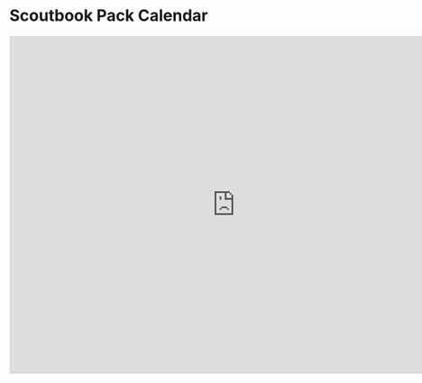 # Scoutbook Pack Calendar

<iframe src="https://calendar.google.com/calendar/embed?src=itnc7b919ea57u7kdcg3f5e1ob1f2jpu%40import.calendar.google.com&ctz=America%2FNew_York" style="border: 0" width="800" height="600" frameborder="0" scrolling="no"></iframe>
